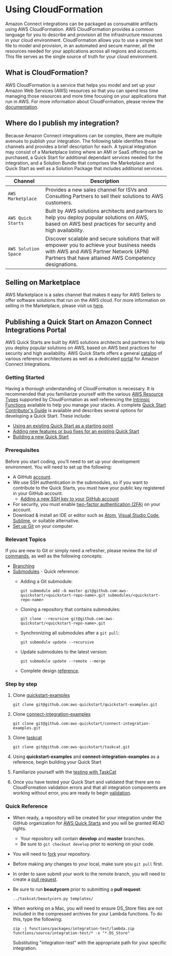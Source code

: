 # Using CloudFormation<a name="cloudformation"></a>

Amazon Connect integrations can be packaged as consumable artifacts using AWS CloudFormation\. AWS CloudFormation provides a common language for you to describe and provision all the infrastructure resources in your cloud environment\. CloudFormation allows you to use a simple text file to model and provision, in an automated and secure manner, all the resources needed for your applications across all regions and accounts\. This file serves as the single source of truth for your cloud environment\.

## What is CloudFormation?<a name="whatis"></a>

AWS CloudFormation is a service that helps you model and set up your Amazon Web Services (AWS) resources so that you can spend less time managing those resources and more time focusing on your applications that run in AWS\. For more information about CloudFormation, please review the [documentation](https://docs.aws.amazon.com/AWSCloudFormation/latest/UserGuide/Welcome.html)\.

## Where do I publish my integration?<a name="channels"></a>

Because Amazon Connect integrations can be complex, there are multiple avenues to publish your integration. The following table identifies these channels and provides a brief description for each. A typical integration may consist of a Marketplace listing where an AMI or SaaS offering can be purchased, a Quick Start for additional dependant services needed for the integration, and a Solution Bundle that comprises the Marketplace and Quick Start as well as a Solution Package that includes additional services\.


| Channel | Description | 
| --- | --- | 
|  `AWS Marketplace`  |  Provides a new sales channel for ISVs and Consulting Partners to sell their solutions to AWS customers\.  | 
|  `AWS Quick Starts`  |  Built by AWS solutions architects and partners to help you deploy popular solutions on AWS, based on AWS best practices for security and high availability\.  | 
|  `AWS Solution Space`  |  Discover scalable and secure solutions that will empower you to achieve your business needs with AWS and AWS Partner Network \(APN\) Partners that have attained AWS Competency designations\.  | 

## Selling on Marketplace<a name="marketplace"></a>

AWS Marketplace is a sales channel that makes it easy for AWS Sellers to offer software solutions that run on the AWS cloud\. For more information on selling in the Marketplace, please visit us [here](https://aws.amazon.com/marketplace/management/tour)\.

## Publishing a Quick Start on Amazon Connect Integrations Portal<a name="quickstart"></a>

AWS Quick Starts are built by AWS solutions architects and partners to help you deploy popular solutions on AWS, based on AWS best practices for security and high availability\. AWS Quick Starts offers a general [catalog](https://aws.amazon.com/quickstart) of various reference architectures as well as a dedicated [portal](https://aws.amazon.com/quickstart/connect) for Amazon Connect Integrations\.

### Getting Started<a name="gettingstarted"></a>

Having a thorough understanding of CloudFormation is necessary\. It is recommended that you familiarize yourself with the various [AWS Resource Types](https://docs.aws.amazon.com/AWSCloudFormation/latest/UserGuide/aws-template-resource-type-ref.html) supported by CloudFormation as well referencing the [Intrinsic Functions](https://docs.aws.amazon.com/AWSCloudFormation/latest/UserGuide/intrinsic-function-reference.html) available to help you manage your stacks\. A complete [Quick Start Contributor's Guide](https://aws-quickstart.github.io/) is available and describes several options for developing a Quick Start\. These include:
+ [Using an existing Quick Start as a starting point](https://aws-quickstart.github.io/option1.html)
+ [Adding new features or bug fixes for an existing Quick Start](https://aws-quickstart.github.io/option2.html)
+ [Building a new Quick Start](https://aws-quickstart.github.io/option3.html)

### Prerequisites<a name="prerequisites"></a>

Before you start coding, you’ll need to set up your development environment\. You will need to set up the following:

+ A GitHub [account](https://github.com/join?source=header-home).
+ We use SSH authentication in the submodules, so if you want to contribute to the Quick Starts, you must have your public key registered in your GitHub account\.
  - [Adding a new SSH key to your GitHub account](https://help.github.com/articles/adding-a-new-ssh-key-to-your-github-account/)
+ For security, you must enable [two-factor authentication \(2FA\)](https://help.github.com/articles/securing-your-account-with-two-factor-authentication-2fa/) on your account\.
+ Download & install an IDE or editor such as [Atom](https://atom.io/), [Visual Studio Code](https://code.visualstudio.com/Download), [Sublime](http://www.sublimetext.com/), or suitable alternative\.
+ [Set up Git](https://git-scm.com/downloads) on your computer\.

### Relevant Topics<a name="topics"></a>

If you are new to Git or simply need a refresher, please review the list of [commands](https://git-scm.com/doc), as well as the following concepts:

+ [Branching](https://git-scm.com/book/en/v2/Git-Branching-Branches-in-a-Nutshell)
+ [Submodules](https://git-scm.com/book/en/v2/Git-Tools-Submodules) - Quick reference:
  - Adding a Git submodule:

     ```
     git submodule add –b master git@github.com:aws-quickstart/<quickstart-repo-name>.git submodules/<quickstart-repo-name>
     ```
  - Cloning a repository that contains submodules:

     ```
     git clone --recursive git@github.com:aws-quickstart/<quickstart-repo-name>.git
     ```

  - Synchronizing all submodules after a `git pull`:

     ```
     git submodule update --recursive
     ```
  
  - Update submodules to the latest version:

     ```
     git submodule update --remote --merge
     ```

  - Complete design [reference](https://aws-quickstart.github.io/design.html)\.

### Step by step<a name="steps"></a>

1. Clone [quickstart-examples](https://github.com/aws-quickstart/quickstart-examples)

   ```
   git clone git@github.com:aws-quickstart/quickstart-examples.git
   ```
   
1. Clone [connect-integration-examples](https://github.com/aws-quickstart/connect-integration-examples)

   ```
   git clone git@github.com:aws-quickstart/connect-integration-examples.git
   ```
   
1. Clone [taskcat](https://github.com/aws-quickstart/taskcat)

   ```
   git clone git@github.com:aws-quickstart/taskcat.git
   ```
   
1. Using **quickstart-examples** and **connect-integration-examples** as a reference, begin building your Quick Start
1. Familiarize yourself with the [testing with TaskCat](https://aws-quickstart.github.io/test-debug.html#autotest)
1. Once you have tested your Quick Start and validated that there are no CloudFormation validation errors and that all integration components are working without error, you are ready to begin [validation](technical-validation.md)\.

### Quick Reference<a name="reference"></a>

+ When ready, a repository will be created for your integration under the GitHub organization for [AWS Quick Starts](https://github.com/aws-quickstart) and you will be granted READ rights.
  - Your repository will contain **develop** and **master** branches\.
  - Be sure to `git checkout develop` prior to working on your code\.
+ You will need to [fork](https://help.github.com/articles/fork-a-repo) your repository\.
+ Before making any changes to your local, make sure you `git pull` first\.
+ In order to save submit your work to the remote branch, you will need to create a [pull request](https://help.github.com/articles/creating-a-pull-request-from-a-fork)\.
+ Be sure to run **beautycorn** prior to submitting a **pull request**:

  ```
  ../taskcat/beautycorn.py templates/
  ```

+ When working on a Mac, you will need to ensure DS_Store files are not included in the compressed archives for your Lambda functions. To do this, type the following:

  ```
  zip -j functions/packages/integration-test/lambda.zip functions/source/integration-test/* -x "*.DS_Store"
  ```

  Substituting "integration-test" with the appropriate path for your specific integration\.
